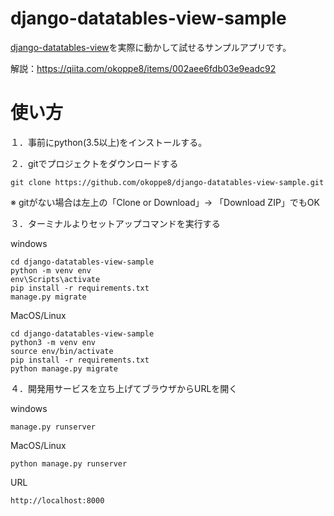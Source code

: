 # django-datatables-view-sample

[django-datatables-view](https://pypi.org/project/django-datatables-view/)を実際に動かして試せるサンプルアプリです。

解説：https://qiita.com/okoppe8/items/002aee6fdb03e9eadc92

# 使い方

１．事前にpython(3.5以上)をインストールする。

２．gitでプロジェクトをダウンロードする

```
git clone https://github.com/okoppe8/django-datatables-view-sample.git
```

※ gitがない場合は左上の「Clone or Download」→ 「Download ZIP」でもOK

３．ターミナルよりセットアップコマンドを実行する

windows

```
cd django-datatables-view-sample
python -m venv env
env\Scripts\activate
pip install -r requirements.txt
manage.py migrate
```

MacOS/Linux

```
cd django-datatables-view-sample
python3 -m venv env
source env/bin/activate
pip install -r requirements.txt
python manage.py migrate
```

４．開発用サービスを立ち上げてブラウザからURLを開く

windows

```
manage.py runserver
```

MacOS/Linux

```
python manage.py runserver
```

URL

```
http://localhost:8000
```
